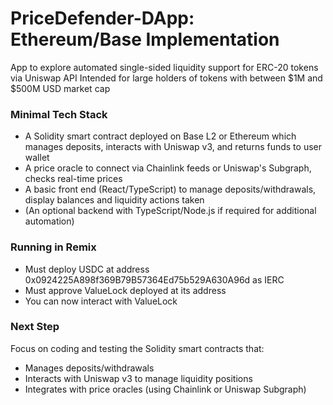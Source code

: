 # PriceDefender-DApp: Ethereum/Base Implementation
App to explore automated single-sided liquidity support for ERC-20 tokens via Uniswap API
Intended for large holders of tokens with between $1M and $500M USD market cap

### Minimal Tech Stack
- A Solidity smart contract deployed on Base L2 or Ethereum which manages deposits, interacts with Uniswap v3, and returns funds to user wallet
- A price oracle to connect via Chainlink feeds or Uniswap's Subgraph, checks real-time prices
- A basic front end (React/TypeScript) to manage deposits/withdrawals, display balances and liquidity actions taken
- (An optional backend with TypeScript/Node.js if required for additional automation)

### Running in Remix
- Must deploy USDC at address 0x0924225A898f369B79B57364Ed75b529A630A96d as IERC
- Must approve ValueLock deployed at its address
- You can now interact with ValueLock

### Next Step
Focus on coding and testing the Solidity smart contracts that:

- Manages deposits/withdrawals
- Interacts with Uniswap v3 to manage liquidity positions
- Integrates with price oracles (using Chainlink or Uniswap Subgraph)


